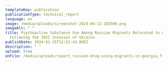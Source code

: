 ```yaml
---
templateKey: publication
publicationType: technical_report
language: en
image: /media/uploads/screenshot-2024-04-12-103509.png
imageAlt: " "
title: Psychoactive Substance Use Among Russian Migrants Relocated to Georgia
  Following the 2022 Invasion of Ukraine
publishDate: 2024-01-15T12:51:43.895Z
description: " "
upload: true
enFile: /media/uploads/report_russian-drug-using-migrants-in-georgia_final_1.pdf
---
```

